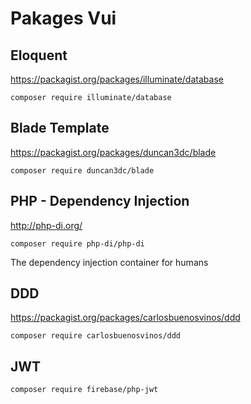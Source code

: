 # Pakages Vui


## Eloquent

https://packagist.org/packages/illuminate/database

```
composer require illuminate/database
```

## Blade Template

https://packagist.org/packages/duncan3dc/blade

```
composer require duncan3dc/blade
```

## PHP - Dependency Injection

http://php-di.org/

```
composer require php-di/php-di
```

The dependency injection container for humans

## DDD

https://packagist.org/packages/carlosbuenosvinos/ddd

```
composer require carlosbuenosvinos/ddd
```


## JWT

```
composer require firebase/php-jwt
```
